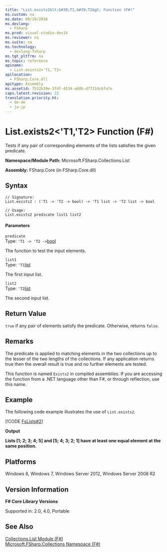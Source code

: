 ```yaml
---
title: "List.exists2&lt;&#39;T1,&#39;T2&gt; Function (F#)"
ms.custom: na
ms.date: 09/19/2016
ms.devlang: 
  - FSharp
ms.prod: visual-studio-dev14
ms.reviewer: na
ms.suite: na
ms.technology: 
  - devlang-fsharp
ms.tgt_pltfrm: na
ms.topic: reference
apiname: 
  - List.exists2<'T1,'T2>
apilocation: 
  - FSharp.Core.dll
apitype: Assembly
ms.assetid: 7532b39e-3f4f-4534-a60b-d7721dc6fa7e
caps.latest.revision: 22
translation.priority.ht: 
  - de-de
  - ja-jp
---
```

# List.exists2&lt;&#39;T1,&#39;T2&gt; Function (F#)
Tests if any pair of corresponding elements of the lists satisfies the given predicate.  
  
 **Namespace/Module Path:** Microsoft.FSharp.Collections.List  
  
 **Assembly:** FSharp.Core (in FSharp.Core.dll)  
  
## Syntax  
  
```  
// Signature:  
List.exists2 : ('T1 -> 'T2 -> bool) -> 'T1 list -> 'T2 list -> bool  
  
// Usage:  
List.exists2 predicate list1 list2  
```  
  
#### Parameters  
 `predicate`  
 Type: `'T1 -> 'T2 ->`[bool](../Topic/Core.bool%20Type%20Abbreviation%20\(F%23\).md)  
  
 The function to test the input elements.  
  
 `list1`  
 Type: `'T1`[list](../vs140/Collections.List--T--Union--F#-.md)  
  
 The first input list.  
  
 `list2`  
 Type: `'T2`[list](../vs140/Collections.List--T--Union--F#-.md)  
  
 The second input list.  
  
## Return Value  
 `true` if any pair of elements satisfy the predicate. Otherwise, returns `false`.  
  
## Remarks  
 The predicate is applied to matching elements in the two collections up to the lesser of the two lengths of the collections. If any application returns true then the overall result is true and no further elements are tested.  
  
 This function is named `Exists2` in compiled assemblies. If you are accessing the function from a .NET language other than F#, or through reflection, use this name.  
  
## Example  
 The following code example illustrates the use of `List.exists2`.  
  
 [!CODE [FsLists#2](../CodeSnippet/VS_Snippets_Fsharp/fslists#2)]  
  
 **Output**  
  
 **Lists [1; 2; 3; 4; 5] and [5; 4; 3; 2; 1] have at least one equal element at the same position.**   
## Platforms  
 Windows 8, Windows 7, Windows Server 2012, Windows Server 2008 R2  
  
## Version Information  
 **F# Core Library Versions**  
  
 Supported in: 2.0, 4.0, Portable  
  
## See Also  
 [Collections.List Module (F#)](../vs140/Collections.List-Module--F#-.md)   
 [Microsoft.FSharp.Collections Namespace (F#)](../Topic/Microsoft.FSharp.Collections%20Namespace%20\(F%23\).md)